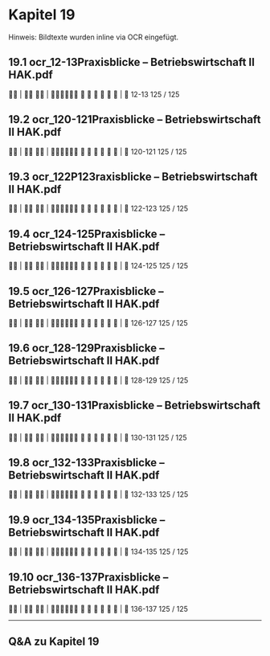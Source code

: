# Kapitel 19

Hinweis: Bildtexte wurden inline via OCR eingefügt.

## 19.1 ocr_12-13Praxisblicke – Betriebswirtschaft II HAK.pdf
 | 
 | 
     
| 
12-13
125 / 125

## 19.2 ocr_120-121Praxisblicke – Betriebswirtschaft II HAK.pdf
 | 
 | 
     
| 
120-121
125 / 125

## 19.3 ocr_122P123raxisblicke – Betriebswirtschaft II HAK.pdf
 | 
 | 
     
| 
122-123
125 / 125

## 19.4 ocr_124-125Praxisblicke – Betriebswirtschaft II HAK.pdf
 | 
 | 
     
| 
124-125
125 / 125

## 19.5 ocr_126-127Praxisblicke – Betriebswirtschaft II HAK.pdf
 | 
 | 
     
| 
126-127
125 / 125

## 19.6 ocr_128-129Praxisblicke – Betriebswirtschaft II HAK.pdf
 | 
 | 
     
| 
128-129
125 / 125

## 19.7 ocr_130-131Praxisblicke – Betriebswirtschaft II HAK.pdf
 | 
 | 
     
| 
130-131
125 / 125

## 19.8 ocr_132-133Praxisblicke – Betriebswirtschaft II HAK.pdf
 | 
 | 
     
| 
132-133
125 / 125

## 19.9 ocr_134-135Praxisblicke – Betriebswirtschaft II HAK.pdf
 | 
 | 
     
| 
134-135
125 / 125

## 19.10 ocr_136-137Praxisblicke – Betriebswirtschaft II HAK.pdf
 | 
 | 
     
| 
136-137
125 / 125

---
## Q&A zu Kapitel 19